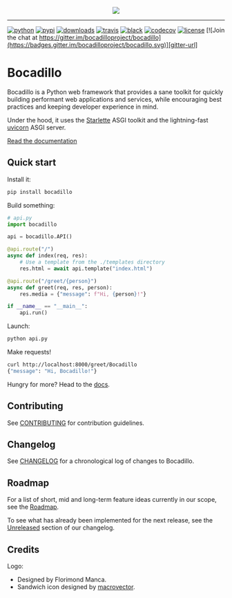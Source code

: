 <p align="center">
    <img src="https://github.com/bocadilloproject/bocadillo/blob/master/.github/banner.png?raw=true">
</p>

---

[![python](https://img.shields.io/pypi/pyversions/bocadillo.svg?logo=python&logoColor=fed749&colorB=3770a0&label=)][python-url]
[![pypi](https://img.shields.io/pypi/v/bocadillo.svg)][pypi-url]
[![downloads](https://pepy.tech/badge/bocadillo)][pepy-url]
[![travis](https://img.shields.io/travis/bocadilloproject/bocadillo.svg)][travis-url]
[![black](https://img.shields.io/badge/code_style-black-000000.svg)][black]
[![codecov](https://codecov.io/gh/bocadilloproject/bocadillo/branch/master/graph/badge.svg)][codecov]
[![license](https://img.shields.io/pypi/l/bocadillo.svg)][pypi-url]
[![Join the chat at https://gitter.im/bocadilloproject/bocadillo](https://badges.gitter.im/bocadilloproject/bocadillo.svg)][gitter-url]

# Bocadillo

Bocadillo is a Python web framework that provides a sane toolkit for quickly building performant web applications and services, while encouraging best practices and keeping developer experience in mind.

Under the hood, it uses the [Starlette](https://www.starlette.io) ASGI toolkit and the lightning-fast [uvicorn](https://www.uvicorn.org) ASGI server.

[Read the documentation][docs]

## Quick start

Install it:

```bash
pip install bocadillo
```

Build something:

```python
# api.py
import bocadillo

api = bocadillo.API()

@api.route("/")
async def index(req, res):
    # Use a template from the ./templates directory 
    res.html = await api.template("index.html")

@api.route("/greet/{person}")
async def greet(req, res, person):
    res.media = {"message": f"Hi, {person}!"}

if __name__ == "__main__":
    api.run()
```

Launch:

```bash
python api.py
```

Make requests!

```bash
curl http://localhost:8000/greet/Bocadillo
{"message": "Hi, Bocadillo!"}
```

Hungry for more? Head to the [docs].

## Contributing

See [CONTRIBUTING](https://github.com/bocadilloproject/bocadillo/blob/master/CONTRIBUTING.md) for contribution guidelines.

## Changelog

See [CHANGELOG](https://github.com/bocadilloproject/bocadillo/blob/master/CHANGELOG.md) for a chronological log of changes to Bocadillo.

## Roadmap

For a list of short, mid and long-term feature ideas currently in our scope, see the [Roadmap][roadmap].

To see what has already been implemented for the next release, see the [Unreleased][changelog-unreleased] section of our changelog.

## Credits

Logo:

- Designed by Florimond Manca.
- Sandwich icon designed by [macrovector](http://macrovector.com).

<!-- URLs -->

[python-url]: https://www.python.org
[travis-url]: https://travis-ci.org/bocadilloproject/bocadillo
[pepy-url]: https://pepy.tech/project/bocadillo
[pypi-url]: https://pypi.org/project/bocadillo/
[Orator]: https://orator-orm.com
[docs]: https://bocadilloproject.github.io
[black]: https://github.com/ambv/black
[codecov]: https://codecov.io/gh/bocadilloproject/bocadillo
[gitter-url]: https://gitter.im/bocadilloproject/bocadillo
[roadmap]: https://github.com/bocadilloproject/bocadillo/blob/master/ROADMAP.md
[changelog-unreleased]: https://github.com/bocadilloproject/bocadillo/blob/master/CHANGELOG.md#unreleased
